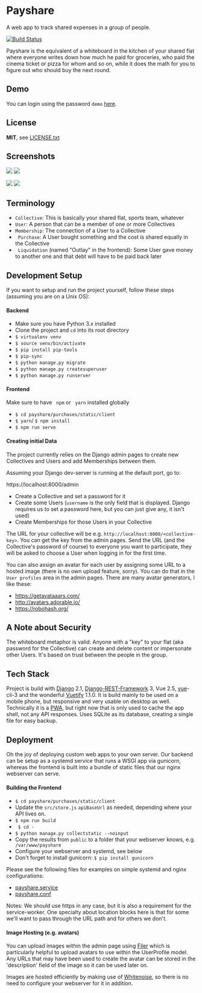 # Payshare

A web app to track shared expenses in a group of people.

[![Build Status](https://travis-ci.com/cb109/payshare.svg?branch=develop)](https://travis-ci.com/cb109/payshare)

Payshare is the equivalent of a whiteboard in the kitchen of your shared flat where everyone writes down how much he paid for groceries, who paid the cinema ticket or pizza for whom and so on, while it does the math for you to figure out who should buy the next round.

## Demo

You can login using the password `demo` [here](https://payshare.cbuelter.de/28d7c6ad-9548-45d6-b023-b8e3b0950a44).

## License

**MIT**, see [LICENSE.txt](LICENSE.txt)

## Screenshots

![](docs/transfers.png) ![](docs/ranking.png)

![](docs/cashup.png) ![](docs/newoutlay.png)

## Terminology

- `Collective`: This is basically your shared flat, sports team, whatever
- `User`: A person that can be a member of one or more Collectives
- `Membership`: The connection of a User to a Collective
- ` Purchase`: A User bought something and the cost is shared equally in the Collective
- ` Liquidation` (named "Outlay" in the frontend): Some User gave money to another one and that debt will have to be paid back later

## Development Setup

If you want to setup and run the project yourself, follow these steps (assuming you are on a Unix OS):

#### Backend

- Make sure you have Python 3.x installed
- Clone the project and `cd` into its root directory
- `$ virtualenv venv`
- `$ source venv/bin/activate`
- `$ pip install pip-tools`
- `$ pip-sync`
- `$ python manage.py migrate`
- `$ python manage.py createsuperuser`
- `$ python manage.py runserver`

#### Frontend

Make sure to have ` npm` or ` yarn` installed globally

- `$ cd payshare/purchases/static/client`
- `$ yarn`/ `$ npm install`
- `$ npm run serve`

#### Creating initial Data

The project currently relies on the Django admin pages to create new Collectives and Users and add  Memberships between them.

Assuming your Django dev-server is running at the default port, go to:

https://localhost:8000/admin

- Create a Collective and set a password for it
- Create some Users (`username` is the only field that is displayed. Django requires us to set a password here, but you can just give any, it isn't used)
- Create Memberships for those Users in your Collective

The URL for your collective will be e.g. `http://localhost:8000/<collective-key>`. You can get the key from the admin pages. Send the URL (and the Collective's password of course) to everyone you want to participate, they will be asked to choose a User when logging in for the first time.

You can also assign an avatar for each user by assigning some URL to a hosted image (there is no own upload feature, sorry). You can do that in the ` User profiles` area in the admin pages. There are many avatar generators, I like these:

- https://getavataaars.com/
- http://avatars.adorable.io/
- https://robohash.org/

## A Note about Security

The whiteboard metaphor is valid: Anyone with a "key" to your flat (aka password for the Collective) can create and delete content or impersonate other Users. It's based on trust between the people in the group.

## Tech Stack

Project is build with [Django](https://www.djangoproject.com/) 2.1, [Django-REST-Framework](http://www.django-rest-framework.org/) 3, Vue 2.5, [vue](https://vuejs.org/)-cli-3 and the wonderful [Vuetify](https://vuetifyjs.com/en/) 1.1.0. It is build mainly to be used on a mobile phone, but responsive and very usable on desktop as well. Technically it is a [PWA](https://developers.google.com/web/progressive-web-apps/), but right now that is only used to cache the app shell, not any API responses. Uses SQLite as its database, creating a single file for easy backup.

## Deployment

Oh the joy of deploying custom web apps to your own server. Our backend can be setup as a systemd service that runs a WSGI app via gunicorn, whereas the frontend is built into a bundle of static files that our nginx webserver can serve.

#### Building the Frontend

- `$ cd payshare/purchases/static/client`
- Update the `src/store.js` `apiBaseUrl` as needed, depending where your API lives on.
- `$ npm run build`
- ` $ cd -`
- `$ python manage.py collectstatic --noinput`
- Copy the results from `public` to a folder that your webserver knows, e.g. ` /var/www/payshare`
- Configure your webserver and systemd, see below
- Don't forget to install gunicorn: `$ pip install gunicorn`

Please see the following files for examples on simple systemd and nginx configurations:

- [payshare.service](payshare.service)
- [payshare.conf](payshare.conf)

Notes: We should use https in any case, but it is also a requirement for the service-worker. One specialty about location blocks here is that for some we'll want to pass through the URL path and for others we don't.

#### Image Hosting (e.g. avatars)

You can upload images within the admin page using [Filer](https://django-filer.readthedocs.io/en/latest/index.html)
which is particularly helpful to upload avatars to use within the UserProfile model.
Any URLs that may have been used to create the avatar can be stored in the 'description'
field of the image so it can be used later on.

Images are hosted efficiently by making use of [Whitenoise](http://whitenoise.evans.io/en/stable/),
so there is no need to configure your webserver for it in addition.